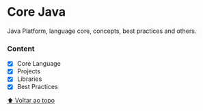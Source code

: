 # Core Java

Java Platform, language core, concepts, best practices and others.

### Content
- [x] Core Language
- [x] Projects
- [x] Libraries
- [x] Best Practices

[⬆ Voltar ao topo](#core-java)<br>
